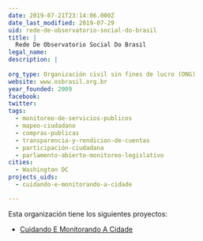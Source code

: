 ```yaml
---
date: 2019-07-21T23:14:06.000Z
date_last_modified: 2019-07-29
uid: rede-de-observatorio-social-do-brasil
title: |
  Rede De Observatorio Social Do Brasil
legal_name: 
description: |
  
org_type: Organización civil sin fines de lucro (ONG)
website: www.osbrasil.org.br
year_founded: 2009
facebook: 
twitter: 
tags:
  - monitoreo-de-servicios-publicos
  - mapeo-ciudadano
  - compras-publicas
  - transparencia-y-rendicion-de-cuentas
  - participación-ciudadana
  - parlamento-abierto-monitoreo-legislativo
cities: 
  - Washington DC
projects_uids:
  - cuidando-e-monitorando-a-cidade

---
```


Esta organización tiene los siguientes proyectos:

- [Cuidando E Monitorando A Cidade](/proyectos/cuidando-e-monitorando-a-cidade)
